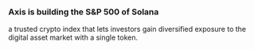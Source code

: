 ### Axis is building the S&P 500 of Solana
a trusted crypto index that lets investors gain diversified exposure to the digital asset market with a single token.

